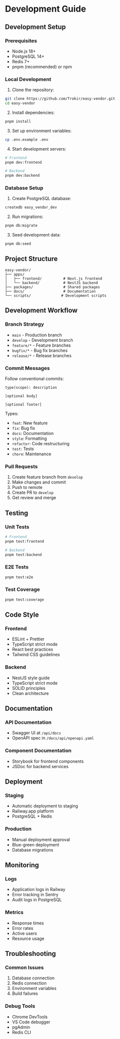 # Development Guide

## Development Setup

### Prerequisites

- Node.js 18+
- PostgreSQL 14+
- Redis 7+
- pnpm (recommended) or npm

### Local Development

1. Clone the repository:

```bash
git clone https://github.com/Trokir/easy-vendor.git
cd easy-vendor
```

2. Install dependencies:

```bash
pnpm install
```

3. Set up environment variables:

```bash
cp .env.example .env
```

4. Start development servers:

```bash
# Frontend
pnpm dev:frontend

# Backend
pnpm dev:backend
```

### Database Setup

1. Create PostgreSQL database:

```bash
createdb easy_vendor_dev
```

2. Run migrations:

```bash
pnpm db:migrate
```

3. Seed development data:

```bash
pnpm db:seed
```

## Project Structure

```
easy-vendor/
├── apps/
│   ├── frontend/          # Next.js frontend
│   └── backend/           # NestJS backend
├── packages/              # Shared packages
├── docs/                  # Documentation
└── scripts/              # Development scripts
```

## Development Workflow

### Branch Strategy

- `main` - Production branch
- `develop` - Development branch
- `feature/*` - Feature branches
- `bugfix/*` - Bug fix branches
- `release/*` - Release branches

### Commit Messages

Follow conventional commits:

```
type(scope): description

[optional body]

[optional footer]
```

Types:

- `feat`: New feature
- `fix`: Bug fix
- `docs`: Documentation
- `style`: Formatting
- `refactor`: Code restructuring
- `test`: Tests
- `chore`: Maintenance

### Pull Requests

1. Create feature branch from `develop`
2. Make changes and commit
3. Push to remote
4. Create PR to `develop`
5. Get review and merge

## Testing

### Unit Tests

```bash
# Frontend
pnpm test:frontend

# Backend
pnpm test:backend
```

### E2E Tests

```bash
pnpm test:e2e
```

### Test Coverage

```bash
pnpm test:coverage
```

## Code Style

### Frontend

- ESLint + Prettier
- TypeScript strict mode
- React best practices
- Tailwind CSS guidelines

### Backend

- NestJS style guide
- TypeScript strict mode
- SOLID principles
- Clean architecture

## Documentation

### API Documentation

- Swagger UI at `/api/docs`
- OpenAPI spec in `/docs/api/openapi.yaml`

### Component Documentation

- Storybook for frontend components
- JSDoc for backend services

## Deployment

### Staging

- Automatic deployment to staging
- Railway.app platform
- PostgreSQL + Redis

### Production

- Manual deployment approval
- Blue-green deployment
- Database migrations

## Monitoring

### Logs

- Application logs in Railway
- Error tracking in Sentry
- Audit logs in PostgreSQL

### Metrics

- Response times
- Error rates
- Active users
- Resource usage

## Troubleshooting

### Common Issues

1. Database connection
2. Redis connection
3. Environment variables
4. Build failures

### Debug Tools

- Chrome DevTools
- VS Code debugger
- pgAdmin
- Redis CLI
